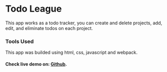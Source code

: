 # Todo League

This app works as a todo tracker, you can create and delete projects, add, edit, and eliminate todos on each project.

### Tools Used

This app was builded using html, css, javascript and webpack.

#### Check live demo on: [Github](https://ayosef16.github.io/todo-list/).

